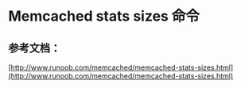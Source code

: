 # Memcached stats sizes 命令

## 参考文档：

[http://www.runoob.com/memcached/memcached-stats-sizes.html](http://www.runoob.com/memcached/memcached-stats-sizes.html)

